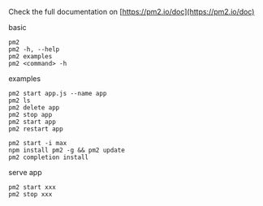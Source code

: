 Check the full documentation on 
[https://pm2.io/doc](https://pm2.io/doc)


basic
```
pm2
pm2 -h, --help
pm2 examples
pm2 <command> -h
```

examples
```
pm2 start app.js --name app
pm2 ls
pm2 delete app
pm2 stop app
pm2 start app
pm2 restart app

pm2 start -i max
npm install pm2 -g && pm2 update
pm2 completion install
```

serve app
```
pm2 start xxx
pm2 stop xxx
```